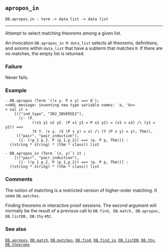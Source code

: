 ## `apropos_in`

``` hol4
DB.apropos_in : term -> data list -> data list
```

------------------------------------------------------------------------

Attempt to select matching theorems among a given list.

An invocation `DB.apropos_in M data_list` selects all theorems,
definitions, and axioms within `data_list` that have a subterm that
matches `M`. If there are no matches, the empty list is returned.

### Failure

Never fails.

### Example

``` hol4
- DB.apropos (Term `(!x y. P x y) ==> Q`);
<<HOL message: inventing new type variable names: 'a, 'b>>
> val it =
    [(("ind_type", "INJ_INVERSE2"),
      (|- !P.
            (!x1 y1 x2 y2. (P x1 y1 = P x2 y2) = (x1 = x2) /\ (y1 = y2)) ==>
            ?X Y. !x y. (X (P x y) = x) /\ (Y (P x y) = y), Thm)),
     (("pair", "pair_induction"),
      (|- (!p_1 p_2. P (p_1,p_2)) ==> !p. P p, Thm))] :
  ((string * string) * (thm * class)) list

- DB.apropos_in (Term `(x, y)`) it ;
    [(("pair", "pair_induction"),
      (|- (!p_1 p_2. P (p_1,p_2)) ==> !p. P p, Thm))] :
  ((string * string) * (thm * class)) list
```

### Comments

The notion of matching is a restricted version of higher-order matching.
It uses `DB.matches`.

Finding theorems in interactive proof sessions. The second argument will
normally be the result of a previous call to
`DB.find, DB.match, DB.apropos, DB.listDB, DB.thy` etc.

### See also

[`DB.apropos`](#DB.apropos), [`DB.match`](#DB.match),
[`DB.matches`](#DB.matches), [`DB.find`](#DB.find),
[`DB.find_in`](#DB.find_in), [`DB.listDB`](#DB.listDB),
[`DB.thy`](#DB.thy), [`DB.theorems`](#DB.theorems)
